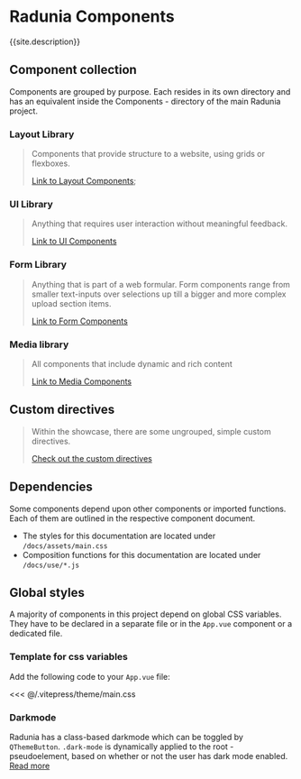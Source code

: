 <script setup>
import { useData } from 'vitepress'
const { site } = useData()
</script>

# Radunia Components

{{site.description}}

## Component collection

Components are grouped by purpose. Each resides in its own directory and has an equivalent inside the Components - directory of the main Radunia project.

### Layout Library

> Components that provide structure to a website, using grids or flexboxes.
>
> [Link to Layout Components](./showcase/Layout/index.md);

### UI Library

> Anything that requires user interaction without meaningful feedback.
>
> [Link to UI Components](./showcase/UI/index.md)

### Form Library

> Anything that is part of a web formular. Form components range from smaller text-inputs over selections up till a bigger and more complex upload section items.
>
> [Link to Form Components](./showcase/Form/index.md)

### Media library

> All components that include dynamic and rich content
>
> [Link to Media Components](./showcase/Media/index.md)

## Custom directives

> Within the showcase, there are some ungrouped, simple custom directives.
>
> [Check out the custom directives](./showcase/directives/index.md)

## Dependencies

Some components depend upon other components or imported functions. Each of them are outlined in the respective component document.

- The styles for this documentation are located under `/docs/assets/main.css`
- Composition functions for this documentation are located under `/docs/use/*.js`

## Global styles

A majority of components in this project depend on global CSS variables. They have to be declared in a separate file or in the `App.vue` component or a dedicated file.

### Template for css variables

Add the following code to your `App.vue` file:


<<< @/.vitepress/theme/main.css

### Darkmode

Radunia has a class-based darkmode which can be toggled by `QThemeButton`. `.dark-mode` is dynamically applied to the root - pseudoelement, based on whether or not the user has dark mode enabled. [Read more](./showcase/UI/themebutton.md)